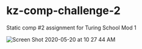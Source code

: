 # kz-comp-challenge-2
Static comp #2 assignment for Turing School Mod 1

![Screen Shot 2020-05-20 at 10 27 44 AM](https://user-images.githubusercontent.com/27245530/82472522-89b6ae00-9a85-11ea-81a4-88de4988a732.png)
